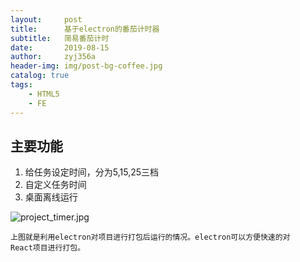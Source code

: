 ```yaml
---
layout:     post
title:      基于electron的番茄计时器
subtitle:   简易番茄计时
date:       2019-08-15
author:     zyj356a
header-img: img/post-bg-coffee.jpg
catalog: true
tags:
    - HTML5
    - FE
---
```


## 主要功能
1. 给任务设定时间，分为5,15,25三档
2. 自定义任务时间
3. 桌面离线运行

![project_timer.jpg](https://i.loli.net/2019/10/08/wVpYcqdKl4Q1EhM.jpg)

    上图就是利用electron对项目进行打包后运行的情况。electron可以方便快速的对
    React项目进行打包。